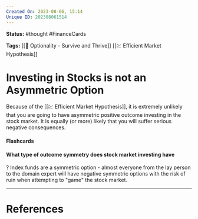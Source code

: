 ```yaml
---
Created On: 2023-08-06, 15:14
Unique ID: 202308061514
---
```

**Status:** #thought #FinanceCards

**Tags:**  [[📗 Optionality - Survive and Thrive]] [[💹 Efficient Market Hypothesis]]

# Investing in Stocks is not an Asymmetric Option

Because of the [[💹 Efficient Market Hypothesis]], it is extremely unlikely that you are going to have asymmetric positive outcome investing in the stock market. It is equally (or more) likely that you will suffer serious negative consequences. 


#### Flashcards

#### What type of outcome symmetry does stock market investing have
?
Index funds are a symmetric option - almost everyone from the lay person to the domain expert will have negative symmetric options with the risk of ruin when attempting to "game" the stock market. 
<!--SR:!2024-07-15,192,230-->



---
# References
